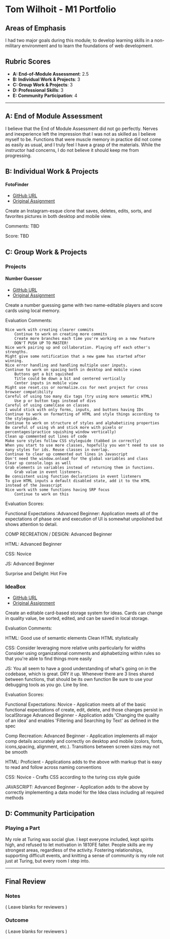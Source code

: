 # Tom Wilhoit - M1 Portfolio

## Areas of Emphasis

I had two major goals during this module; to develop learning skills in a non-military environment and to learn the foundations of web development. 

## Rubric Scores

* **A: End-of-Module Assessment**: 2.5
* **B: Individual Work & Projects**: 3
* **C: Group Work & Projects**: 3
* **D: Professional Skills**: 3
* **E: Community Participation**: 4

-----------------------

## A: End of Module Assessment

I believe that the End of Module Assessment did not go perfectly. Nerves and inexperience left the impression that I was not as skilled as I believe myself to be. Functions that were muscle memory in practice did not come as easily as usual, and I truly feel I have a grasp of the materials. While the instructor had concerns, I do not believe it should keep me from progressing.

## B: Individual Work & Projects

#### FotoFinder

* [GitHub URL](https://github.com/TomWilhoit/FotoFinder)
* [Original Assignment](http://frontend.turing.io/projects/foto-finder-final.html)

Create an Instagram-esque clone that saves, deletes, edits, sorts, and favorites pictures in both desktop and mobile view.

Comments: TBD

Score: TBD

## C: Group Work & Projects

### Projects

#### Number Guesser

* [GitHub URL](https://github.com/TomWilhoit/number_guesser_doubles/blob/master/README.md)
* [Original Assignment](http://frontend.turing.io/projects/number-guesser-doubles-wk1.html)

Create a number guessing game with two name-editable players and score cards using local memory. 

Evaluation Comments: 

    Nice work with creating clearer commits
        Continue to work on creating more commits
        Create more branches each time you're working on a new feature
        DON'T PUSH UP TO MASTER!
    Nice work pairing up and collaboration. Playing off each other's strengths.
    Might give some notification that a new game has started after winning.
    Nice error handling and handling multiple user inputs.
    Continue to work on spacing both in desktop and mobile views
        Buttons get a bit squished
        Title could be down a bit and centered vertically
        Center inputs in mobile view
    Might use reset.css or normalize.css for next project for cross browser compatibility
    Careful of using too many div tags (try using more semantic HTML)
        Use p or button tags instead of divs
    Careful of using camelCase on classes
    I would stick with only forms, inputs, and buttons having IDs
    Continue to work on formatting of HTML and style things according to the styleguide.
    Continue to work on structure of styles and alphabetizing properties
    Be careful of using vh and stick more with pixels or percentages(practice squishing window vertically)
    Clean up commented out lines of code
    Make sure styles follow CSS styleguide (tabbed in correctly)
    When you start to use more classes, hopefully you won't need to use so many styles for ids. Reuse classes in overlap.
    Continue to clear up commented out lines in Javascript
    Don't need the window.onload for the global variables and class
    Clear up console.logs as well
    Grab elements in variables instead of returning them in functions.
        Grab value in event listeners.
    Be consistent using function declarations in event listeners
    To give HTML inputs a default disabled state, add it to the HTML instead of the Javascript
    Nice work with some functions having SRP focus
        Continue to work on this


Evaluation Scores:

Functional Expectations :Advanced Beginner: Application meets all of the expectations of phase one and execution of UI is somewhat unpolished but shows attention to detail.

COMP RECREATION / DESIGN: Advanced Beginner

HTML: Advanced Beginner

CSS: Novice

JS: Advanced Beginner

Surprise and Delight: Hot Fire

### IdeaBox

* [GitHub URL]()
* [Original Assignment]()

Create an editable card-based storage system for ideas. Cards can change in quality value, be sorted, edited, and can be saved in local storage.

Evaluation Comments:

HTML: Good use of semantic elements
      Clean HTML stylistically

CSS: Consider leveraging more relative units particularly for widths
     Consider using organizational comments and alphabetizing within rules so that you're able to find things more easily

JS: You all seem to have a good understanding of what's going on in the codebase, which is great.
    DRY it up. Whenever there are 3 lines shared between functions, that should be its own function
    Be sure to use your debugging tools as you go. Line by line.

Evaluation Scores: 

Functional Expectations: Novice - Application meets all of the basic functional expectations of create, edit, delete, and
                                  those changes persist in localStorage
                         Advanced Beginner - Application adds 'Changing the quality of an idea' and enables 'Filtering and
                                  Searching by Text' as defined in the spec

Comp Recreation: Advanced Beginner - Application implements all major comp details accurately and correctly on desktop and
                 mobile (colors, fonts, icons,spacing, alignment, etc.). Transitions between screen sizes may not be smooth

HTML: Proficient - Applications adds to the above with markup that is easy to read and follow across naming conventions

CSS: Novice - Crafts CSS according to the turing css style guide

JAVASCRIPT: Advanced Beginner - Application adds to the above by correctly implementing a data model for the Idea class
            including all required methods




## D: Community Participation

### Playing a Part

My role at Turing was social glue. I kept everyone included, kept spirits high, and refused to let motivation in 1810FE falter. People skills are my strongest areas, regardless of the activity. Fostering relationships, supporting difficult events, and knitting a sense of community is my role not just at Turing, but every room I step into.

------------------

## Final Review

### Notes

( Leave blanks for reviewers )

### Outcome

( Leave blanks for reviewers )

